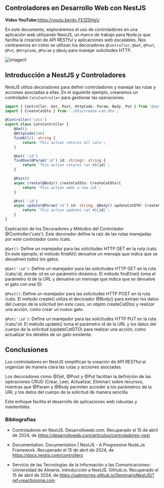 ## Controladores en Desarrollo Web con NestJS

**Video YouTube**:https://youtu.be/dx-FE1Z0HgU 

En este documento, exploraremos el uso de controladores en una aplicación web utilizando NestJS, un marco de trabajo para Node.js que facilita la creación de API RESTful y aplicaciones web escalables. Nos centraremos en cómo se utilizan los decoradores `@Controller`, `@Get`, `@Post`, `@Put`, `@HttpCode`, `@Param` y `@Body` para manejar solicitudes HTTP.

![imagen1](https://imgs.search.brave.com/7GJWqjyxv-KFhfLjtbxc5F8QiX_Q_On5mD3iOxoLegk/rs:fit:860:0:0/g:ce/aHR0cHM6Ly9jb2Rp/Z29lbmNhc2EuY29t/L2NvbnRlbnQvaW1h/Z2VzL3NpemUvdzIw/MDAvMjAyMi8wNy9u/RVNUanMyLkpQRw)
## Introducción a NestJS y Controladores

NestJS utiliza decoradores para definir controladores y manejar las rutas y acciones asociadas a ellas. En el siguiente ejemplo, crearemos un controlador `CatsController` para gestionar las operaciones.

```typescript
import { Controller, Get, Post, HttpCode, Param, Body, Put } from '@nestjs/common';
import { CreateCatDto } from './dto/create-cat.dto';

@Controller('cats')
export class CatsController {
    @Get()
    @HttpCode(200)
    findAll(): string {
        return 'This action returns all cats';
    }

    @Get(':id')
    findOne(@Param('id') id: string): string {
        return `This action returns cat #${id}`;
    }

    @Post()
    async create(@Body() createCatDto: CreateCatDto){
        return 'This action adds a new cat';
    }

    @Put(':id')
    async update(@Param('id') id: string, @Body() updateCatDTO: CreateCatDto){
        return `This action updates cat #${id}`;
    }
}
```

Explicación de los Decoradores y Métodos del Controlador
@Controller('cats'): Este decorador define la raíz de las rutas manejadas por este controlador como /cats.

`@Get()`: Define un manejador para las solicitudes HTTP GET en la ruta /cats. En este ejemplo, el método findAll() devuelve un mensaje que indica que se devuelven todos los gatos.

`@Get(':id')`: Define un manejador para las solicitudes HTTP GET en la ruta /cats/:id, donde :id es un parámetro dinámico. El método findOne() toma el parámetro id de la URL y devuelve un mensaje que indica que se devuelve el gato con ese ID.

`@Post()`: Define un manejador para las solicitudes HTTP POST en la ruta /cats. El método create() utiliza el decorador @Body() para extraer los datos del cuerpo de la solicitud (en este caso, un objeto createCatDto) y realizar una acción, como crear un nuevo gato.

`@Put(':id')`: Define un manejador para las solicitudes HTTP PUT en la ruta /cats/:id. El método update() toma el parámetro id de la URL y los datos del cuerpo de la solicitud (updateCatDTO) para realizar una acción, como actualizar los detalles de un gato existente.

## **Conclusiones**

Los controladores en NestJS simplifican la creación de API RESTful al organizar de manera clara las rutas y acciones asociadas. 

Los decoradores como @Get, @Post y @Put facilitan la definición de las operaciones CRUD (Crear, Leer, Actualizar, Eliminar) sobre recursos, mientras que @Param y @Body permiten acceder a los parámetros de la URL y los datos del cuerpo de la solicitud de manera sencilla. 

Este enfoque facilita el desarrollo de aplicaciones web robustas y mantenibles.

### Bibliografias

- Controladores en NestJS. Desarrolloweb.com. Recuperado el 15 de abril de 2024, de https://desarrolloweb.com/articulos/controladores-nest

- Documentation. Documentation | NestJS - A Progressive Node.Js Framework. Recuperado el 15 de abril de 2024, de https://docs.nestjs.com/controllers


- Servicio de las Tecnologías de la Información y las Comunicaciones-Universidad de Almería. Introducción a NestJS. Github.io. Recuperado el 15 de abril de 2024, de https://ualmtorres.github.io/SeminarioNestJS/?ref=reactivisima.com




